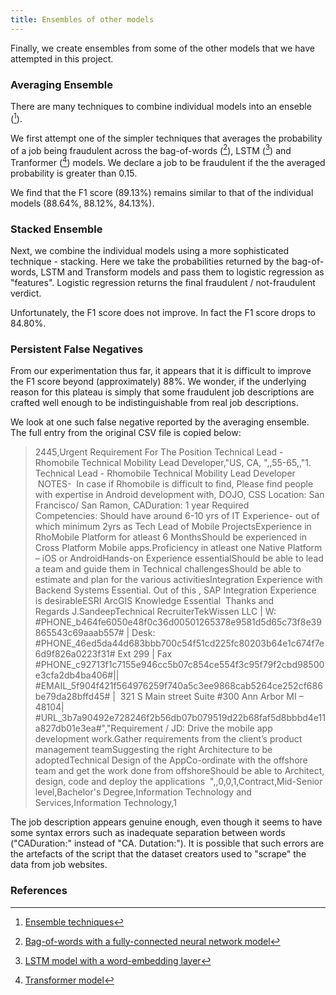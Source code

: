 ```yaml
---
title: Ensembles of other models
---
```

Finally, we create ensembles from some of the other models that we have attempted in this project.

### Averaging Ensemble
There are many techniques to combine individual models into an enseble ([^ensemble1]). 

We first attempt one of the simpler techniques that averages the probability of a job being fraudulent across the bag-of-words ([^colab1]), LSTM ([^colab3]) and Tranformer ([^colab5]) models. We declare a job to be fraudulent if the the averaged probability is greater than 0.15.

We find that the F1 score (89.13%) remains similar to that of the individual models (88.64%, 88.12%, 84.13%).

### Stacked Ensemble
Next, we combine the individual models using a more sophisticated technique - stacking. Here we take the probabilities returned by the bag-of-words, LSTM and Transform models and pass them to logistic regression as "features". Logistic regression returns the final fraudulent / not-fraudulent verdict.

Unfortunately, the F1 score does not improve. In fact the F1 score drops to 84.80%.

### Persistent False Negatives
From our experimentation thus far, it appears that it is difficult to improve the F1 score beyond (approximately) 88%. We wonder, if the underlying reason for this plateau is simply that some fraudulent job descriptions are crafted well enough to be indistinguishable from real job descriptions.

We look at one such false negative reported by the averaging ensemble. The full entry from the original CSV file is copied below:
> 2445,Urgent Requirement For The Position Technical Lead - Rhomobile Technical Mobility Lead Developer,"US, CA, ",,55-65,,"1.    Technical Lead - Rhomobile Technical Mobility Lead Developer  NOTES-  In case if Rhomobile is difficult to find, Please find people with expertise in Android development with, DOJO, CSS Location: San Francisco/ San Ramon, CADuration: 1 year Required Competencies: Should have around 6-10 yrs of IT Experience- out of which minimum 2yrs as Tech Lead of Mobile ProjectsExperience in RhoMobile Platform for atleast 6 MonthsShould be experienced in Cross Platform Mobile apps.Proficiency in atleast one Native Platform – iOS or AndroidHands-on Experience essentialShould be able to lead a team and guide them in Technical challengesShould be able to estimate and plan for the various activitiesIntegration Experience with Backend Systems Essential. Out of this , SAP Integration Experience is desirableESRI ArcGIS Knowledge Essential  Thanks and Regards J.SandeepTechnical RecruiterTekWissen LLC | W: #PHONE_b464fe6050e48f0c36d00501265378e9581d5d65c73f8e39865543c69aaab557# | Desk: #PHONE_46ed5da44d683bbb700c54f51cd225fc80203b64e1c674f7e6d9f826a0223f31# Ext 299 | Fax #PHONE_c92713f1c7155e946cc5b07c854ce554f3c95f79f2cbd98500e3cfa2db4ba406#|| #EMAIL_5f904f421f564976259f740a5c3ee9868cab5264ce252cf686be79da28bffd45# |  321 S Main street Suite #300 Ann Arbor MI – 48104| #URL_3b7a90492e728246f2b56db07b079519d22b68faf5d8bbbd4e11a827db01e3ea#","Requirement / JD: Drive the mobile app development work.Gather requirements from the client’s product management teamSuggesting the right Architecture to be adoptedTechnical Design of the AppCo-ordinate with the offshore team and get the work done from offshoreShould be able to Architect, design, code and deploy the applications  ",,0,0,1,Contract,Mid-Senior level,Bachelor's Degree,Information Technology and Services,Information Technology,1

The job description appears genuine enough, even though it seems to have some syntax errors such as inadequate separation between words ("CADuration:" instead of "CA. Dutation:"). It is possible that such errors are the artefacts of the script that the dataset creators used to "scrape" the data from job websites.


### References
[^colab1]: [Bag-of-words with a fully-connected neural network model](https://github.com/r-dube/fakejobs/blob/main/fj_fcnn.ipynb)
[^colab3]: [LSTM model with a word-embedding layer](https://github.com/r-dube/fakejobs/blob/main/fj_lstm.ipynb)
[^colab5]: [Transformer model](https://github.com/r-dube/fakejobs/blob/main/fj_transformer.ipynb)
[^colab6]: [Ensemble models](https://github.com/r-dube/fakejobs/blob/main/fj_ensemble.ipynb)
[^ensemble1]: [Ensemble techniques](https://www.analyticsvidhya.com/blog/2018/06/comprehensive-guide-for-ensemble-models/)
